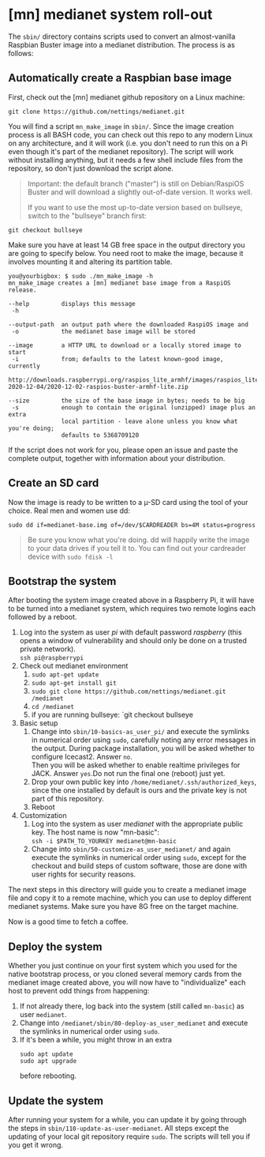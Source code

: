 # [mn] medianet system roll-out

The `sbin/` directory contains scripts used to convert an almost-vanilla
Raspbian Buster image into a medianet distribution. The process is as follows:

## Automatically create a Raspbian base image
First, check out the [mn] medianet github repository on a Linux machine:
```
git clone https://github.com/nettings/medianet.git
```
You will find a script `mn_make_image` in `sbin/`.
Since the image creation process is all BASH code, you can check out this repo 
to any modern Linux on any architecture, and it will work (i.e. you don't need
to run this on a Pi even though it's part of the medianet repository).
The script will work without installing anything, but it needs a few shell
include files from the repository, so don't just download the script alone.
> Important: the default branch ("master") is still on Debian/RaspiOS Buster 
> and will download a slightly out-of-date version. It works well.
>
> If you want to use the most up-to-date  version based on bullseye, switch to
> the "bullseye" branch first:
```
git checkout bullseye
```
Make sure you have at least 14 GB free space in the output directory you are
going to specify below. You need root to make the image, because it involves mounting
it and altering its partition table.
```
you@yourbigbox: $ sudo ./mn_make_image -h
mn_make_image creates a [mn] medianet base image from a RaspiOS release.

--help         displays this message
 -h

--output-path  an output path where the downloaded RaspiOS image and
 -o            the medianet base image will be stored

--image        a HTTP URL to download or a locally stored image to start
 -i            from; defaults to the latest known-good image, currently
               http://downloads.raspberrypi.org/raspios_lite_armhf/images/raspios_lite_armhf-2020-12-04/2020-12-02-raspios-buster-armhf-lite.zip

--size         the size of the base image in bytes; needs to be big
 -s            enough to contain the original (unzipped) image plus an extra
               local partition - leave alone unless you know what you're doing;
               defaults to 5368709120
```
If the script does not work for you, please open an issue and paste the complete output,
together with information about your distribution.

## Create an SD card
Now the image is ready to be written to a µ-SD card using the tool of your
choice. Real men and women use dd:
```
sudo dd if=medianet-base.img of=/dev/$CARDREADER bs=4M status=progress
```
> Be sure you know what you're doing. dd will happily write the image to your
> data drives if you tell it to. You can find out your cardreader device with
> `sudo fdisk -l`

## Bootstrap the system
After booting the system image created above in a Raspberry Pi, it will have
to be turned into a medianet system, which requires two remote logins each
followed by a reboot.

1. Log into the system as user *pi* with default password *raspberry* (this
opens a window of vulnerability and should only be done on a trusted private
network).  
`ssh pi@raspberrypi`
1. Check out medianet environment
   1. `sudo apt-get update`
   1. `sudo apt-get install git`
   1. `sudo git clone https://github.com/nettings/medianet.git /medianet`
   1. `cd /medianet`
   1. if you are running bullseye: `git checkout bullseye
1. Basic setup
   1. Change into `sbin/10-basics-as_user_pi/` and execute the symlinks in
numerical order using ```sudo```, carefully noting any error messages in the
output. 
    During package installation, you will be asked whether to configure
Icecast2. Answer `no`.  
   Then you will be asked whether to enable realtime privileges for JACK.
Answer `yes`.Do not run the final one (reboot) just yet.
   1. Drop your own public key into `/home/medianet/.ssh/authorized_keys`,
since the one installed by default is ours and the private key is not part of
this repository.
   1. Reboot
1. Customization
   1. Log into the system as user *medianet* with the appropriate public key.
The host name is now "mn-basic":  
   `ssh -i $PATH_TO_YOURKEY medianet@mn-basic`
   1. Change into `sbin/50-customize-as_user_medianet/` and again execute the
symlinks in numerical order using `sudo`, except for the checkout and build
steps of custom software, those are done with user rights for security reasons.  
   

The next steps in this directory will guide you to create a medianet image
file and copy it to a remote machine, which you can use to deploy different
medianet systems. Make sure you have 8G free on the target machine.

Now is a good time to fetch a coffee.

## Deploy the system
Whether you just continue on your first system which you used for the native
bootstrap process, or you cloned several memory cards from the medianet
image created above, you will now have to "individualize" each host to
prevent odd things from happening:

   1. If not already there, log back into the system (still called
`mn-basic`) as user `medianet`.
   1. Change into `/medianet/sbin/80-deploy-as_user_medianet` and execute the
symlinks in numerical order using `sudo`.
   1. If it's been a while, you might throw in an extra  
      ```
      sudo apt update
      sudo apt upgrade
      ```
      before rebooting.

## Update the system
After running your system for a while, you can update it by going through the
steps in `sbin/110-update-as-user-medianet`. All steps except the updating of
your local git repository require `sudo`. The scripts will tell you if you get
it wrong.

